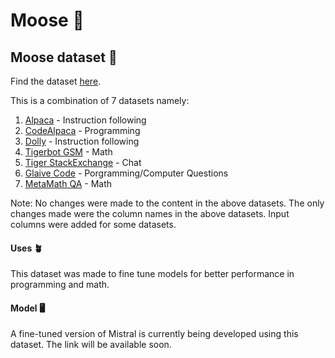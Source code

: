 # Moose 🫎

## Moose dataset 🫎

Find the dataset [here](https://huggingface.co/datasets/namanbnsl/moose-dataset).

This is a combination of 7 datasets namely:
 1. [Alpaca](https://huggingface.co/datasets/tatsu-lab/alpaca) - Instruction following
 2. [CodeAlpaca](https://huggingface.co/datasets/sahil2801/CodeAlpaca-20k) - Programming
 3. [Dolly](https://huggingface.co/datasets/databricks/databricks-dolly-15k) - Instruction following
 4. [Tigerbot GSM](https://huggingface.co/datasets/TigerResearch/tigerbot-gsm-8k-en) - Math
 5. [Tiger StackExchange](https://huggingface.co/datasets/TigerResearch/tigerbot-stackexchange-qa-en-0.5m) - Chat
 6. [Glaive Code](https://huggingface.co/datasets/glaiveai/glaive-code-assistant) - Porgramming/Computer Questions
 7. [MetaMath QA](https://huggingface.co/datasets/meta-math/MetaMathQA) - Math

Note: No changes were made to the content in the above datasets. The only changes made were the column names in the above datasets. Input columns were added for some datasets.

#### Uses 🪴

This dataset was made to fine tune models for better performance in programming and math.

#### Model 🖥️

A fine-tuned version of Mistral is currently being developed using this dataset. The link will be available soon.
